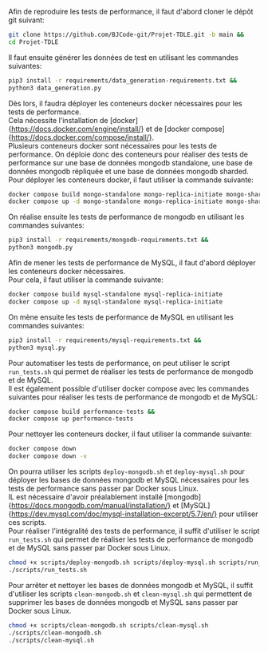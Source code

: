Afin de reproduire les tests de performance, il faut d'abord cloner le dépôt git suivant:  
```bash
git clone https://github.com/BJCode-git/Projet-TDLE.git -b main &&
cd Projet-TDLE
```

Il faut ensuite générer les données de test en utilisant les commandes suivantes:  

```bash
pip3 install -r requirements/data_generation-requirements.txt &&
python3 data_generation.py
```

Dès lors, il faudra déployer les conteneurs docker nécessaires pour les tests de performance.  
Cela nécessite l'installation de [docker]{https://docs.docker.com/engine/install/} et de [docker compose]{https://docs.docker.com/compose/install/}.  
Plusieurs conteneurs docker sont nécessaires pour les tests de performance.
On déploie donc des conteneurs pour réaliser des tests de performance sur une base de données mongodb standalone, une base de données mongodb répliquée et une base de données mongodb sharded.
Pour déployer les conteneurs docker, il faut utiliser la commande suivante:
```bash
docker compose build mongo-standalone mongo-replica-initiate mongo-sharded-initiate && 
docker compose up -d mongo-standalone mongo-replica-initiate mongo-sharded-initiate &&
```

On réalise ensuite les tests de performance de mongodb en utilisant les commandes suivantes:
```bash
pip3 install -r requirements/mongodb-requirements.txt &&
python3 mongodb.py
```

Afin de mener les tests de performance de MySQL, il faut d'abord déployer les conteneurs docker nécessaires.  
Pour cela, il faut utiliser la commande suivante:  	
```bash
docker compose build mysql-standalone mysql-replica-initiate 
docker compose up -d mysql-standalone mysql-replica-initiate
```

On mène ensuite les tests de performance de MySQL en utilisant les commandes suivantes:
```bash
pip3 install -r requirements/mysql-requirements.txt &&
python3 mysql.py
```

Pour automatiser les tests de performance, on peut utiliser le script `run_tests.sh` qui permet de réaliser les tests de performance de mongodb et de MySQL.  
Il est également possible d'utiliser docker compose avec les commandes suivantes pour réaliser les tests de performance de mongodb et de MySQL:
```bash
docker compose build performance-tests &&
docker compose up performance-tests
```

Pour nettoyer les conteneurs docker, il faut utiliser la commande suivante:
```bash
docker compose down
docker compose down -v
```


On pourra utiliser les scripts `deploy-mongodb.sh` et `deploy-mysql.sh` pour déployer les bases de données mongodb et MySQL nécessaires pour les tests de performance sans passer par Docker sous Linux.  
IL est nécessaire d'avoir préalablement installé [mongodb]{https://docs.mongodb.com/manual/installation/} et [MySQL]{https://dev.mysql.com/doc/mysql-installation-excerpt/5.7/en/} pour utiliser ces scripts.  
Pour réaliser l'intégralité des tests de performance, il suffit d'utiliser le script `run_tests.sh` qui permet de réaliser les tests de performance de mongodb et de MySQL sans passer par Docker sous Linux.  
```bash
chmod +x scripts/deploy-mongodb.sh scripts/deploy-mysql.sh scripts/run_tests.sh
./scripts/run_tests.sh
```

Pour arrêter et nettoyer les bases de données mongodb et MySQL, il suffit d'utiliser les scripts `clean-mongodb.sh` et `clean-mysql.sh` qui permettent de supprimer les bases de données mongodb et MySQL sans passer par Docker sous Linux.
```bash
chmod +x scripts/clean-mongodb.sh scripts/clean-mysql.sh
./scripts/clean-mongodb.sh
./scripts/clean-mysql.sh
```


